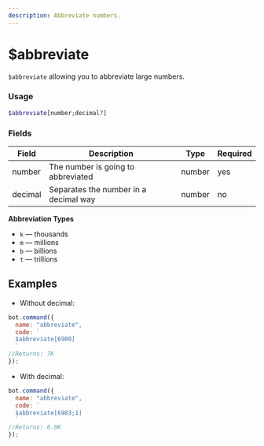 ```yaml
---
description: Abbreviate numbers.
---
```


# $abbreviate

`$abbreviate` allowing you to abbreviate large numbers.

### Usage

```php
$abbreviate[number;decimal?]
```

### Fields

| Field   | Description                           | Type   | Required |
| ------- | ------------------------------------- | ------ | -------- |
| number  | The number is going to abbreviated    | number | yes      |
| decimal | Separates the number in a decimal way | number | no       |

**Abbreviation Types**

* `k` — thousands
* `m` — millions
* `b` — billions
* `t` — trillions

## Examples

* Without decimal:

```javascript
bot.command({
  name: "abbreviate",
  code: `
  $abbreviate[6900]
  `
//Returns: 7K
});
```

* With decimal:

```javascript
bot.command({
  name: "abbreviate",
  code: `
  $abbreviate[6983;1]
  `
//Returns: 6.9K
});
```
